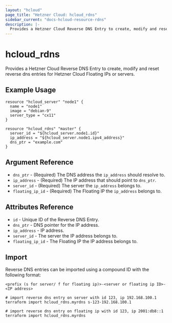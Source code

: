 ```yaml
---
layout: "hcloud"
page_title: "Hetzner Cloud: hcloud_rdns"
sidebar_current: "docs-hcloud-resource-rdns"
description: |-
  Provides a Hetzner Cloud Reverse DNS Entry to create, modify and reset reverse dns entries for Hetzner Cloud Floating IPs or servers.
---
```


# hcloud_rdns

Provides a Hetzner Cloud Reverse DNS Entry to create, modify and reset reverse dns entries for Hetzner Cloud Floating IPs or servers.

## Example Usage

```hcl
resource "hcloud_server" "node1" {
  name = "node1"
  image = "debian-9"
  server_type = "cx11"
}

resource "hcloud_rdns" "master" {
  server_id = "${hcloud_server.node1.id}"
  ip_address = "${hcloud_server.node1.ipv4_address}"
  dns_ptr = "example.com"
}
```

## Argument Reference

- `dns_ptr` - (Required) The DNS address the `ip_address` should resolve to.
- `ip_address` - (Required) The IP address that should point to `dns_ptr`.
- `server_id` - (Required) The server the `ip_address` belongs to.
- `floating_ip_id` - (Required) The Floating IP the `ip_address` belongs to.

## Attributes Reference

- `id` - Unique ID of the Reverse DNS Entry.
- `dns_ptr` - DNS pointer for the IP address.
- `ip_address` - IP address.
- `server_id` - The server the IP address belongs to.
- `floating_ip_id` - The Floating IP the IP address belongs to.

## Import

Reverse DNS entries can be imported using a compound ID with the following format:

`<prefix (s for server/ f for floating ip)>-<server or floating ip ID>-<IP address>`

```
# import reverse dns entry on server with id 123, ip 192.168.100.1
terraform import hcloud_rdns.myrdns s-123-192.168.100.1

# import reverse dns entry on floating ip with id 123, ip 2001:db8::1
terraform import hcloud_rdns.myrdns
```
